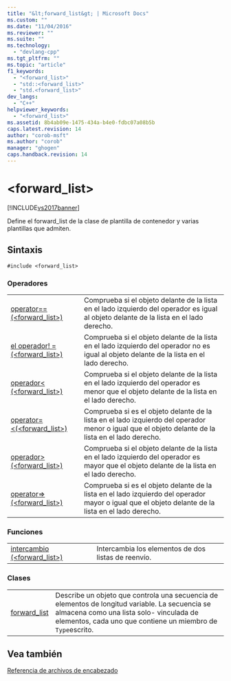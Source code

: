 ```yaml
---
title: "&lt;forward_list&gt; | Microsoft Docs"
ms.custom: ""
ms.date: "11/04/2016"
ms.reviewer: ""
ms.suite: ""
ms.technology: 
  - "devlang-cpp"
ms.tgt_pltfrm: ""
ms.topic: "article"
f1_keywords: 
  - "<forward_list>"
  - "std::<forward_list>"
  - "std.<forward_list>"
dev_langs: 
  - "C++"
helpviewer_keywords: 
  - "<forward_list>"
ms.assetid: 8b4ab09e-1475-434a-b4e0-fdbc07a08b5b
caps.latest.revision: 14
author: "corob-msft"
ms.author: "corob"
manager: "ghogen"
caps.handback.revision: 14
---
```

# &lt;forward_list&gt;
[!INCLUDE[vs2017banner](../assembler/inline/includes/vs2017banner.md)]

Define el forward\_list de la clase de plantilla de contenedor y varias plantillas que admiten.  
  
## Sintaxis  
  
```  
#include <forward_list>  
```  
  
### Operadores  
  
|||  
|-|-|  
|[operator\=\= \(\<forward\_list\>\)](../Topic/operator==%20\(%3Cforward_list%3E\).md)|Comprueba si el objeto delante de la lista en el lado izquierdo del operador es igual al objeto delante de la lista en el lado derecho.|  
|[el operador\! \= \(\<forward\_list\>\)](../Topic/operator!=%20\(%3Cforward_list%3E\).md)|Comprueba si el objeto delante de la lista en el lado izquierdo del operador no es igual al objeto delante de la lista en el lado derecho.|  
|[operador\< \(\<forward\_list\>\)](../Topic/operator%3C%20\(%3Cforward_list%3E\).md)|Comprueba si el objeto delante de la lista en el lado izquierdo del operador es menor que el objeto delante de la lista en el lado derecho.|  
|[operator\=\<\(\<forward\_list\>\)](../Topic/operator%3C=%20\(%3Cforward_list%3E\).md)|Comprueba si es el objeto delante de la lista en el lado izquierdo del operador menor o igual que el objeto delante de la lista en el lado derecho.|  
|[operador\> \(\<forward\_list\>\)](../Topic/operator%3E%20\(%3Cforward_list%3E\).md)|Comprueba si el objeto delante de la lista en el lado izquierdo del operador es mayor que el objeto delante de la lista en el lado derecho.|  
|[operator\=\>\(\<forward\_list\>\)](../Topic/operator%3E=%20\(%3Cforward_list%3E\).md)|Comprueba si es el objeto delante de la lista en el lado izquierdo del operador mayor o igual que el objeto delante de la lista en el lado derecho.|  
  
### Funciones  
  
|||  
|-|-|  
|[intercambio \(\<forward\_list\>\)](../Topic/swap%20\(%3Cforward_list%3E\).md)|Intercambia los elementos de dos listas de reenvío.|  
  
### Clases  
  
|||  
|-|-|  
|[forward\_list](../standard-library/forward-list-class.md)|Describe un objeto que controla una secuencia de elementos de longitud variable.  La secuencia se almacena como una lista solo\- vinculada de elementos, cada uno que contiene un miembro de `Type`escrito.|  
  
## Vea también  
 [Referencia de archivos de encabezado](../standard-library/cpp-standard-library-header-files.md)